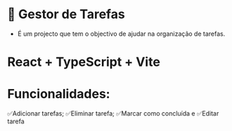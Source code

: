 # 📌 Gestor de Tarefas
- É um projecto que tem o objectivo de ajudar na organização de tarefas.
# React + TypeScript + Vite
# Funcionalidades: 
✅Adicionar tarefas;
✅Eliminar tarefa;
✅Marcar como concluída e 
✅Editar tarefa



 



